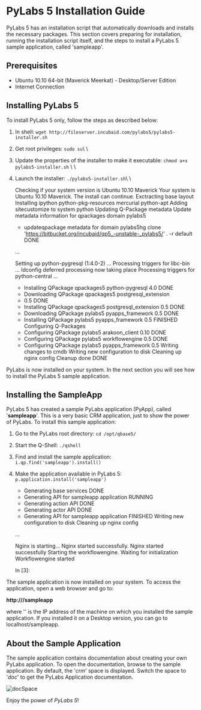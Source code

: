 [imgdocSpace]: images/images50/installation/docSpace.png


# PyLabs 5 Installation Guide

PyLabs 5 has an installation script that automatically downloads and installs the necessary packages. This section covers preparing for installation, running the installation script itself, and the steps to install a PyLabs 5 sample application, called 'sampleapp'. 


## Prerequisites

* Ubuntu 10.10 64-bit (Maverick Meerkat) - Desktop/Server Edition
* Internet Connection


## Installing PyLabs 5

To install PyLabs 5 only, follow the steps as described below:
1. In shell: `wget http://fileserver.incubaid.com/pylabs5/pylabs5-installer.sh`
2. Get root privileges: `sudo su`\\ \\
3. Update the properties of the installer to make it executable: `chmod a+x pylabs5-installer.sh` \\ \\
4. Launch the installer: `./pylabs5-installer.sh`\\ \\

    Checking if your system version is Ubuntu 10.10 Maverick
    Your system is Ubuntu 10.10 Maverick. The install can continue.
    Exctracting base layout
    Installing ipython python-pkg-resources mercurial python-apt
    Adding sitecustomize to system python
    Updating Q-Package metadata
    Update metadata information for qpackages domain pylabs5
    * updateqpackage metadata for domain pylabs5hg clone 'https://bitbucket.org/incubaid/qp5_-unstable-_pylabs5/' . -r default
                    DONE

    ...

    Setting up python-pygresql (1:4.0-2) ...
    Processing triggers for libc-bin ...
    ldconfig deferred processing now taking place
    Processing triggers for python-central ...
      *   Installing QPackage qpackages5 python-pygresql 4.0      DONE
      *   Downloading QPackage qpackages5 postgresql_extension
      *    0.5                                                    DONE
      *  Installing QPackage qpackages5 postgresql_extension 0.5  DONE
      *  Downloading QPackage pylabs5 pyapps_framework 0.5        DONE
      * Installing QPackage pylabs5 pyapps_framework 0.5          FINISHED
    Configuring Q-Packages
      * Configuring QPackage pylabs5 arakoon_client 0.10          DONE
      * Configuring QPackage pylabs5 workflowengine 0.5           DONE
      * Configuring QPackage pylabs5 pyapps_framework 0.5 Writing changes to cmdb
      Writing new configuration to disk
      Cleaning up nginx config
      Cleanup done
              DONE

PyLabs is now installed on your system. In the next section you will see how to install the PyLabs 5 sample application.


## Installing the SampleApp

PyLabs 5 has created a sample PyLabs application (PyApp), called '**sampleapp**'. This is a very basic CRM application, just to show the power of PyLabs.
To install this sample application:

1. Go to the PyLabs root directory: `cd /opt/qbase5/` 
2. Start the Q-Shell: `./qshell` 
3. Find and install the sample application: `i.qp.find('sampleapp').install()` 
4. Make the application available in PyLabs 5: `p.application.install('sampleapp')`

     * Generating base services                                  DONE
     * Generating API for sampleapp application                  RUNNING
     *  Generating action API                                    DONE
     *  Generating actor API                                     DONE
     * Generating API for sampleapp application                  FINISHED
     Writing new configuration to disk
     Cleaning up nginx config
    
    ...
    
     Nginx is starting...
     Nginx started successfully.
     Nginx started successfully
    Starting the workflowengine.
     Waiting for initialization
    Workflowengine started
    
    In [3]:

The sample application is now installed on your system. To access the application, open a web browser and go to:

**http://<ip address>/sampleapp**

where '<ip address>' is the IP address of the machine on which you installed the sample application. If you installed it on a Desktop version, you can go to localhost/sampleapp.


## About the Sample Application
The sample application contains documentation about creating your own PyLabs application. To open the documentation, browse to the sample application.
By default, the '*crm*' space is displayed. Switch the space to '*doc*' to get the PyLabs Application documentation.

![docSpace][imgdocSpace]

Enjoy the power of *PyLabs 5*!
